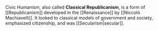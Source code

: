 Civic Humanism, also called **Classical Republicanism**, is a form of [[Republicanism]] developed in the [[Renaissance]] by [[Niccolò Machiavelli]]. It looked to classical models of government and society, emphasized citizenship, and was [[Secularism|secular]].